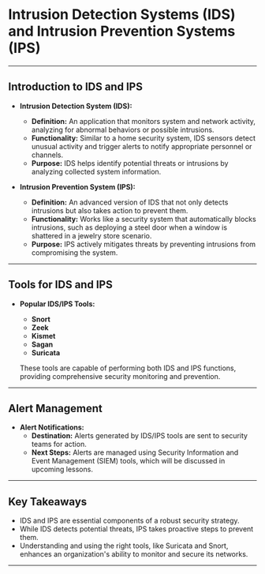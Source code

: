 # Intrusion Detection Systems (IDS) and Intrusion Prevention Systems (IPS)

---

## **Introduction to IDS and IPS**
- **Intrusion Detection System (IDS):**
  - **Definition:** An application that monitors system and network activity, analyzing for abnormal behaviors or possible intrusions.
  - **Functionality:** Similar to a home security system, IDS sensors detect unusual activity and trigger alerts to notify appropriate personnel or channels.
  - **Purpose:** IDS helps identify potential threats or intrusions by analyzing collected system information.

- **Intrusion Prevention System (IPS):**
  - **Definition:** An advanced version of IDS that not only detects intrusions but also takes action to prevent them.
  - **Functionality:** Works like a security system that automatically blocks intrusions, such as deploying a steel door when a window is shattered in a jewelry store scenario.
  - **Purpose:** IPS actively mitigates threats by preventing intrusions from compromising the system.

---

## **Tools for IDS and IPS**
- **Popular IDS/IPS Tools:**
  - **Snort**
  - **Zeek**
  - **Kismet**
  - **Sagan**
  - **Suricata**
  
  These tools are capable of performing both IDS and IPS functions, providing comprehensive security monitoring and prevention.

---

## **Alert Management**
- **Alert Notifications:**
  - **Destination:** Alerts generated by IDS/IPS tools are sent to security teams for action.
  - **Next Steps:** Alerts are managed using Security Information and Event Management (SIEM) tools, which will be discussed in upcoming lessons.

---

## **Key Takeaways**
- IDS and IPS are essential components of a robust security strategy.
- While IDS detects potential threats, IPS takes proactive steps to prevent them.
- Understanding and using the right tools, like Suricata and Snort, enhances an organization's ability to monitor and secure its networks.

---